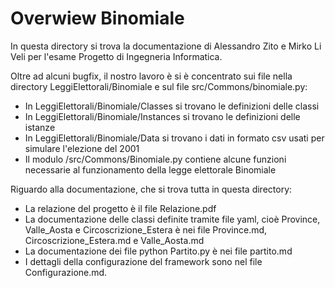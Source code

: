 # Overwiew Binomiale

In questa directory si trova la documentazione di Alessandro Zito e Mirko Li Veli per l'esame Progetto di Ingegneria Informatica.

Oltre ad alcuni bugfix, il nostro lavoro è si è concentrato sui file nella directory LeggiElettorali/Binomiale e sul file src/Commons/binomiale.py:

- In LeggiElettorali/Binomiale/Classes si trovano le definizioni delle classi
- In LeggiElettorali/Binomiale/Instances si trovano le definizioni delle istanze
- In LeggiElettorali/Binomiale/Data si trovano i dati in formato csv usati per simulare l'elezione del 2001
- Il modulo /src/Commons/Binomiale.py contiene alcune funzioni necessarie al funzionamento della legge elettorale Binomiale

Riguardo alla documentazione, che si trova tutta in questa directory:

- La relazione del progetto è il file Relazione.pdf
- La documentazione delle classi definite tramite file yaml, cioè Province, Valle_Aosta e Circoscrizione_Estera è nei file Province.md, Circoscrizione_Estera.md e Valle_Aosta.md
- La documentazione dei file python Partito.py è nei file partito.md
- I dettagli della configurazione del framework sono nel file Configurazione.md.
